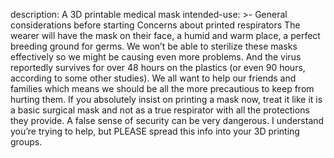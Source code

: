 description: A 3D printable medical mask
intended-use: >-
  General considerations before starting
  Concerns about printed respirators
  The wearer will have the mask on their face, a humid and warm place, a perfect breeding ground for germs. We won’t be able to sterilize these masks effectively so we might be causing even more problems. And the virus reportedly survives for over 48 hours on the plastics (or even 90 hours, according to some other studies). We all want to help our friends and families which means we should be all the more precautious to keep from hurting them. If you absolutely insist on printing a mask now, treat it like it is a basic surgical mask and not as a true respirator with all the protections they provide. A false sense of security can be very dangerous. I understand you’re trying to help, but PLEASE spread this info into your 3D printing groups.